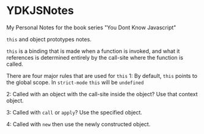 # YDKJSNotes
My Personal Notes for the book series "You Dont Know Javascript"

```this``` and object prototypes notes.


```this``` is a binding that is made when a function is invoked, and what it references is determined entirely by the call-site where the function is called.

There are four major rules that are used for ```this```
1: By default, ```this``` points to the global scope. In ```strict-mode``` ```this``` will be ```undefined```

2: Called with an object with the call-site inside the object? Use that context object.

3: Called with ```call``` or ```apply```? Use the specified object.

4: Called with ```new``` then use the newly constructed object.

